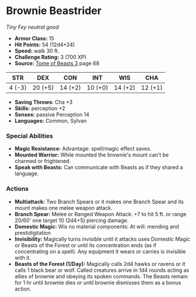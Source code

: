 # Brownie Beastrider

*Tiny* *Fey* *neutral good*

- **Armor Class:** 15
- **Hit Points:** 54 (12d4+24)
- **Speed:** walk 30 ft.
- **Challenge Rating:** 3 (700 XP)
- **Source:** [Tome of Beasts 3](https://koboldpress.com/kpstore/product/tome-of-beasts-3-for-5th-edition/) page 68

| STR | DEX | CON | INT | WIS | CHA |
| --- | --- | --- | --- | --- | --- |
| 4 (-3) | 20 (+5) | 14 (+2) | 10 (+0) | 14 (+2) | 12 (+1) |

- **Saving Throws**: Cha +3
- **Skills:** perception +2
- **Senses:** passive Perception 14
- **Languages:** Common, Sylvan

### Special Abilities

- **Magic Resistance:** Advantage: spell/magic effect saves.
- **Mounted Warrior:** While mounted the brownie's mount can't be charmed or frightened.
- **Speak with Beasts:** Can communicate with Beasts as if they shared a language.

### Actions

- **Multiattack:** Two Branch Spears or it makes one Branch Spear and its mount makes one melee weapon attack.
- **Branch Spear:** Melee or Ranged Weapon Attack: +7 to hit 5 ft. or range 20/60' one target 10 (2d4+5) piercing damage.
- **Domestic Magic:** Wis no material components: At will: mending and prestidigitation
- **Invisibility:** Magically turns invisible until it attacks uses Domestic Magic or Beasts of the Forest or until its concentration ends (as if concentrating on a spell). Any equipment it wears or carries is invisible with it.
- **Beasts of the Forest (1/Day):** Magically calls 2d4 hawks or ravens or it calls 1 black bear or wolf. Called creatures arrive in 1d4 rounds acting as allies of brownie and obeying its spoken commands. The Beasts remain for 1 hr until brownie dies or until brownie dismisses them as a bonus action.


